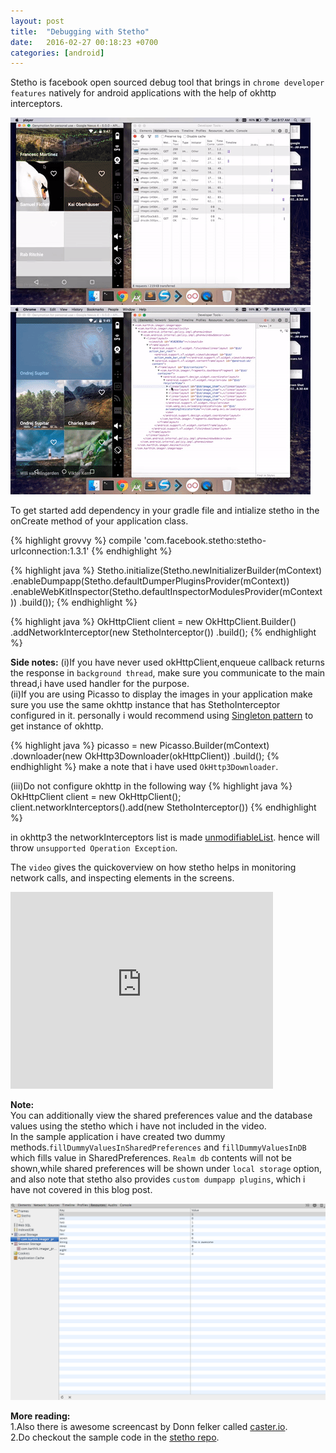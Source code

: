```yaml
---
layout: post
title:  "Debugging with Stetho"
date:   2016-02-27 00:18:23 +0700
categories: [android]
---
```

Stetho is facebook open sourced debug tool that brings in `chrome developer features` natively for android applications with the help of okhttp interceptors.

![ScreenShot](https://github.com/NULLPointerGuy/NULLPointerGuy.github.io/blob/master/static/img/_posts/stetho-network.gif)
![ScreenShot](https://github.com/NULLPointerGuy/NULLPointerGuy.github.io/blob/master/static/img/_posts/stetho-inspect1.gif)


To get started add dependency in your gradle file and intialize stetho in the onCreate method of your application class.

 {% highlight grovvy %}
   compile 'com.facebook.stetho:stetho-urlconnection:1.3.1'
 {% endhighlight %}

 {% highlight java %}
  Stetho.initialize(Stetho.newInitializerBuilder(mContext)
   .enableDumpapp(Stetho.defaultDumperPluginsProvider(mContext))
   .enableWebKitInspector(Stetho.defaultInspectorModulesProvider(mContext))
   .build());
 {% endhighlight %}


{% highlight java %}
OkHttpClient client =  new OkHttpClient.Builder()
                  .addNetworkInterceptor(new StethoInterceptor())
                  .build();
{% endhighlight %}

**Side notes:**
(i)If you have never used okHttpClient,enqueue callback returns the response in  `background thread`, make sure you communicate to the main thread,i have used handler for the purpose.<br/>
(ii)If you are using Picasso to display the images in your application make sure you use the same okhttp instance that has StethoInterceptor configured in it.
personally i would recommend using [Singleton pattern](https://en.wikipedia.org/wiki/Singleton_pattern) to get instance of okhttp.

{% highlight java %}
	picasso = new Picasso.Builder(mContext)
                .downloader(new OkHttp3Downloader(okHttpClient))
                .build();
{% endhighlight %}
make a note that i have used `OkHttp3Downloader`.  

(iii)Do not configure okhttp in the following way
{% highlight java %}
	OkHttpClient client = new OkHttpClient();
	client.networkInterceptors().add(new StethoInterceptor())
{% endhighlight %}

in okhttp3 the networkInterceptors list is made [unmodifiableList](http://www.tutorialspoint.com/java/util/collections_unmodifiablelist.htm).
hence will throw  `unsupported Operation Exception`.


The `video` gives the quickoverview on how stetho helps in monitoring network calls, and inspecting elements in the screens.

<iframe width="420" height="315" src="https://www.youtube.com/embed/gscgCjhRWPk" frameborder="0" allowfullscreen></iframe>

**Note:**<br/>
 You can additionally view the shared preferences value and the database values using the stetho which i have not included in the video.<br/>
 In the sample application i have created two dummy methods.`fillDummyValuesInSharedPreferences` and `fillDummyValuesInDB` which fills value in SharedPreferences.
 `Realm db` contents will not be shown,while shared preferences will be shown under `local storage` option, and also note that stetho also provides `custom dumpapp plugins`, which i have not covered in this blog post.

![ScreenShot](https://github.com/NULLPointerGuy/NULLPointerGuy.github.io/blob/master/static/img/_posts/stethodb.png)

**More reading:**<br/>
1.Also there is awesome screencast by Donn felker called [caster.io](https://caster.io/episodes/episode-4-debugging-android-with-stetho/).<br/>
2.Do checkout the sample code in the [stetho repo](https://github.com/facebook/stetho).<br/>
